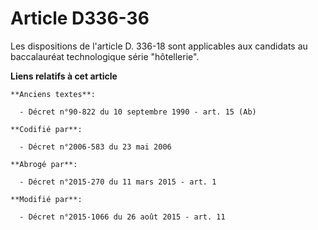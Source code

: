 # Article D336-36

Les dispositions de l'article D. 336-18 sont applicables aux candidats au baccalauréat technologique série "hôtellerie".

**Liens relatifs à cet article**

	**Anciens textes**:

	  - Décret n°90-822 du 10 septembre 1990 - art. 15 (Ab)

	**Codifié par**:

	  - Décret n°2006-583 du 23 mai 2006

	**Abrogé par**:

	  - Décret n°2015-270 du 11 mars 2015 - art. 1

	**Modifié par**:

	  - Décret n°2015-1066 du 26 août 2015 - art. 11
